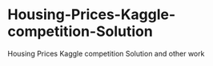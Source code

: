 # Housing-Prices-Kaggle-competition-Solution
Housing Prices Kaggle competition Solution and other work
